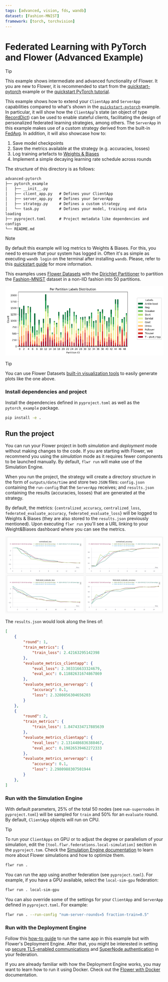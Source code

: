 ```yaml
---
tags: [advanced, vision, fds, wandb]
dataset: [Fashion-MNIST]
framework: [torch, torchvision]
---
```


# Federated Learning with PyTorch and Flower (Advanced Example)

> [!TIP]
> This example shows intermediate and advanced functionality of Flower. It you are new to Flower, it is recommended to start from the [quickstart-pytorch](https://github.com/adap/flower/tree/main/examples/quickstart-pytorch) example or the [quickstart PyTorch tutorial](https://flower.ai/docs/framework/tutorial-quickstart-pytorch.html).

This example shows how to extend your `ClientApp` and `ServerApp` capabilities compared to what's shown in the [`quickstart-pytorch`](https://github.com/adap/flower/tree/main/examples/quickstart-pytorch) example. In particular, it will show how the `ClientApp`'s state (an object of type [RecordDict](https://flower.ai/docs/framework/ref-api/flwr.common.RecordDict.html)) can be used to enable stateful clients, facilitating the design of personalized federated learning strategies, among others. The `ServerApp` in this example makes use of a custom strategy derived from the built-in [FedAvg](https://flower.ai/docs/framework/ref-api/flwr.serverapp.strategy.FedAvg.html). In addition, it will also showcase how to:

1. Save model checkpoints
2. Save the metrics available at the strategy (e.g. accuracies, losses)
3. Log training artefacts to [Weights & Biases](https://wandb.ai/site)
4. Implement a simple decaying learning rate schedule across rounds

The structure of this directory is as follows:

```shell
advanced-pytorch
├── pytorch_example
│   ├── __init__.py
│   ├── client_app.py   # Defines your ClientApp
│   ├── server_app.py   # Defines your ServerApp
│   ├── strategy.py     # Defines a custom strategy
│   └── task.py         # Defines your model, training and data loading
├── pyproject.toml      # Project metadata like dependencies and configs
└── README.md
```

> [!NOTE]
> By default this example will log metrics to Weights & Biases. For this, you need to ensure that your system has logged in. Often it's as simple as executing `wandb login` on the terminal after installing `wandb`. Please, refer to this [quickstart guide](https://docs.wandb.ai/quickstart#2-log-in-to-wb) for more information.

This examples uses [Flower Datasets](https://flower.ai/docs/datasets/) with the [Dirichlet Partitioner](https://flower.ai/docs/datasets/ref-api/flwr_datasets.partitioner.DirichletPartitioner.html#flwr_datasets.partitioner.DirichletPartitioner) to partition the [Fashion-MNIST](https://huggingface.co/datasets/zalando-datasets/fashion_mnist) dataset in a non-IID fashion into 50 partitions.

![](_static/fmnist_50_lda.png)

> [!TIP]
> You can use Flower Datasets [built-in visualization tools](https://flower.ai/docs/datasets/tutorial-visualize-label-distribution.html) to easily generate plots like the one above.

### Install dependencies and project

Install the dependencies defined in `pyproject.toml` as well as the `pytorch_example` package.

```bash
pip install -e .
```

## Run the project

You can run your Flower project in both _simulation_ and _deployment_ mode without making changes to the code. If you are starting with Flower, we recommend you using the _simulation_ mode as it requires fewer components to be launched manually. By default, `flwr run` will make use of the Simulation Engine.

When you run the project, the strategy will create a directory structure in the form of `outputs/date/time` and store two `JSON` files: `config.json` containing the `run-config` that the `ServerApp` receives; and `results.json` containing the results (accuracies, losses) that are generated at the strategy.

By default, the metrics: {`centralized_accuracy`, `centralized_loss`, `federated_evaluate_accuracy`, `federated_evaluate_loss`} will be logged to Weights & Biases (they are also stored to the `results.json` previously mentioned). Upon executing `flwr run` you'll see a URL linking to your Weight&Biases dashboard where you can see the metrics.

![](_static/wandb_plots.png)

The `results.json` would look along the lines of:

```JSON
[
    {
        "round": 1,
        "train_metrics": {
            "train_loss": 2.42163295142398
        },
        "evaluate_metrics_clientapp": {
            "eval_loss": 2.303316633324679,
            "eval_acc": 0.11882631674867869
        },
        "evaluate_metrics_serverapp": {
            "accuracy": 0.1,
            "loss": 2.3280856304656203
        }
    },
    {
        "round": 2,
        "train_metrics": {
            "train_loss": 1.8474334717885639
        },
        "evaluate_metrics_clientapp": {
            "eval_loss": 2.1314486836388467,
            "eval_acc": 0.19826539462272333
        },
        "evaluate_metrics_serverapp": {
            "accuracy": 0.1,
            "loss": 2.2980988307501944
        }
    },
]
```

### Run with the Simulation Engine

With default parameters, 25% of the total 50 nodes (see `num-supernodes` in `pyproject.toml`) will be sampled for `train` and 50% for an `evaluate` round. By default, `ClientApp` objects will run on CPU.

> [!TIP]
> To run your `ClientApps` on GPU or to adjust the degree or parallelism of your simulation, edit the `[tool.flwr.federations.local-simulation]` section in the `pyproject.tom`. Check the [Simulation Engine documentation](https://flower.ai/docs/framework/how-to-run-simulations.html) to learn more about Flower simulations and how to optimize them.

```bash
flwr run .
```

You can run the app using another federation (see `pyproject.toml`). For example, if you have a GPU available, select the `local-sim-gpu` federation:

```bash
flwr run . local-sim-gpu
```

You can also override some of the settings for your `ClientApp` and `ServerApp` defined in `pyproject.toml`. For example:

```bash
flwr run . --run-config "num-server-rounds=5 fraction-train=0.5"
```

### Run with the Deployment Engine

Follow this [how-to guide](https://flower.ai/docs/framework/how-to-run-flower-with-deployment-engine.html) to run the same app in this example but with Flower's Deployment Engine. After that, you might be interested in setting up [secure TLS-enabled communications](https://flower.ai/docs/framework/how-to-enable-tls-connections.html) and [SuperNode authentication](https://flower.ai/docs/framework/how-to-authenticate-supernodes.html) in your federation.

If you are already familiar with how the Deployment Engine works, you may want to learn how to run it using Docker. Check out the [Flower with Docker](https://flower.ai/docs/framework/docker/index.html) documentation.
